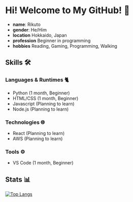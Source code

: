 # Hi! Welcome to My GitHub! 👋
- **name**: Rikuto
- **gender**: He/Him
- **location** Hokkaido, Japan
- **profession** Beginner in programming
- **hobbies** Reading, Gaming, Programming, Walking


## Skills 🛠️
### Languages & Runtimes 🐈
- Python (1 month, Beginner)
- HTML/CSS (1 month, Beginner)
- Javascript (Planning to learn)
- Node.js (Planning to learn)

### Technologies 🌐
- React (Planning to learn)
- AWS (Planning to learn)

### Tools ⚙️
- VS Code (1 month, Beginner)

## Stats 📊
[![Top Langs](https://github-readme-stats.vercel.app/api/top-langs/?username=Rikuto)](https://github.com/anuraghazra/github-readme-stats)

